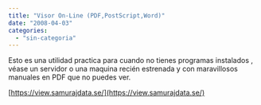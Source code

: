 ```yaml
---
title: "Visor On-Line (PDF,PostScript,Word)"
date: "2008-04-03"
categories: 
  - "sin-categoria"
---
```


Esto es una utilidad practica para cuando no tienes programas instalados , véase un servidor o una maquina recién estrenada y con maravillosos manuales en PDF que no puedes ver.

[https://view.samurajdata.se/](https://view.samurajdata.se/)
